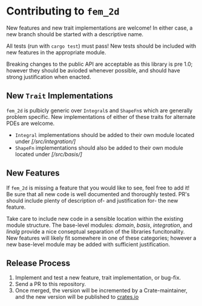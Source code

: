# Contributing to `fem_2d`

New features and new trait implementations are welcome! In either case, a new branch should be started with a descriptive name.

All tests (run with `cargo test`) must pass! New tests should be included with new features in the appropriate module.

Breaking changes to the public API are acceptable as this library is pre 1.0; however they should be avioded whenever possible, and should have strong justification when enacted.

## New `Trait` Implementations

`fem_2d` is pulbicly generic over `Integral`s and `ShapeFn`s which are generally problem specific. New implementations of either of these traits for alternate PDEs are welcome.
  
* `Integral` implementations should be added to their own module located under *[/src/integration/]*
* `ShapeFn` implementations should also be added to their own module located under *[/src/basis/]*

## New Features

If `fem_2d` is missing a feature that you would like to see, feel free to add it! Be sure that all new code is well documented and thoroughly tested. PR's should include plenty of description of- and justification for- the new feature. 

Take care to include new code in a sensible location within the existing module structure. The base-level modules: *domain*, *basis*, *integration*, and *linalg* provide a nice conseptual separation of the libraries funcitonality. New features will likely fit somewhere in one of these categories; however a new base-level module may be added with sufficient justification.

## Release Process

1. Implement and test a new feature, trait implementation, or bug-fix.
2. Send a PR to this repository.
3. Once merged, the version will be incremented by a Crate-maintainer, and the new version will be published to [crates.io](https://crates.io/)
